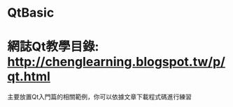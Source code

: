 QtBasic
=======
網誌Qt教學目錄:
http://chenglearning.blogspot.tw/p/qt.html
=======
主要放置Qt入門篇的相關範例，你可以依據文章下載程式碼進行練習
